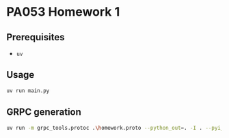 # PA053 Homework 1

## Prerequisites

- `uv`

## Usage

```sh
uv run main.py
```

## GRPC generation

```sh
uv run -m grpc_tools.protoc .\homework.proto --python_out=. -I . --pyi_out=. --grpc_python_out="."
```
